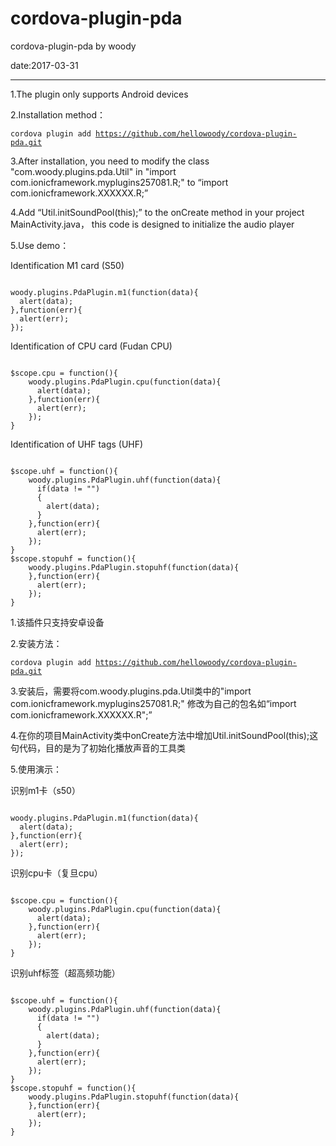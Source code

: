 # cordova-plugin-pda
cordova-plugin-pda by woody 

date:2017-03-31

*******************************

1.The plugin only supports Android devices

2.Installation method：<pre><code>cordova plugin add https://github.com/hellowoody/cordova-plugin-pda.git</code></pre>

3.After installation, you need to modify the class "com.woody.plugins.pda.Util" in "import com.ionicframework.myplugins257081.R;" to “import com.ionicframework.XXXXXX.R;”

4.Add “Util.initSoundPool(this);” to the onCreate method in your project MainActivity.java， this code is designed to initialize the audio player

5.Use demo：

Identification M1 card (S50)

<pre><code>
woody.plugins.PdaPlugin.m1(function(data){
  alert(data);
},function(err){
  alert(err);
});
</code></pre>

Identification of CPU card (Fudan CPU)

<pre><code>
$scope.cpu = function(){
    woody.plugins.PdaPlugin.cpu(function(data){
      alert(data);
    },function(err){
      alert(err);
    });
}
</code></pre>

Identification of UHF tags (UHF)

<pre><code>
$scope.uhf = function(){
    woody.plugins.PdaPlugin.uhf(function(data){
      if(data != "")
      {
        alert(data);
      }
    },function(err){
      alert(err);
    });
}
$scope.stopuhf = function(){
    woody.plugins.PdaPlugin.stopuhf(function(data){
    },function(err){
      alert(err);
    });
}
</code></pre>

1.该插件只支持安卓设备

2.安装方法：<pre><code>cordova plugin add https://github.com/hellowoody/cordova-plugin-pda.git</code></pre>

3.安装后，需要将com.woody.plugins.pda.Util类中的"import com.ionicframework.myplugins257081.R;" 修改为自己的包名如“import com.ionicframework.XXXXXX.R";”

4.在你的项目MainActivity类中onCreate方法中增加Util.initSoundPool(this);这句代码，目的是为了初始化播放声音的工具类

5.使用演示：

识别m1卡（s50）

<pre><code>
woody.plugins.PdaPlugin.m1(function(data){
  alert(data);
},function(err){
  alert(err);
});
</code></pre>

识别cpu卡（复旦cpu）

<pre><code>
$scope.cpu = function(){
    woody.plugins.PdaPlugin.cpu(function(data){
      alert(data);
    },function(err){
      alert(err);
    });
}
</code></pre>

识别uhf标签（超高频功能）

<pre><code>
$scope.uhf = function(){
    woody.plugins.PdaPlugin.uhf(function(data){
      if(data != "")
      {
        alert(data);
      }
    },function(err){
      alert(err);
    });
}
$scope.stopuhf = function(){
    woody.plugins.PdaPlugin.stopuhf(function(data){
    },function(err){
      alert(err);
    });
}
</code></pre>
